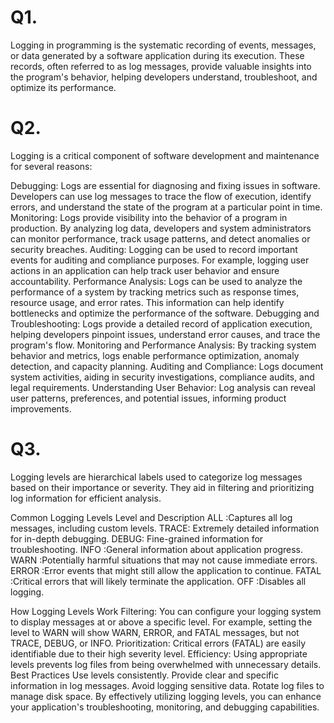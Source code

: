 # Q1.
Logging in programming is the systematic recording of events, messages, or data generated by a software application during its execution. These records, often referred to as log messages, provide valuable insights into the program's behavior, helping developers understand, troubleshoot, and optimize its performance.


# Q2.
Logging is a critical component of software development and maintenance for several reasons:

Debugging: Logs are essential for diagnosing and fixing issues in software. Developers can use log messages to trace the flow of execution, identify errors, and understand the state of the program at a particular point in time. Monitoring: Logs provide visibility into the behavior of a program in production. By analyzing log data, developers and system administrators can monitor performance, track usage patterns, and detect anomalies or security breaches. Auditing: Logging can be used to record important events for auditing and compliance purposes. For example, logging user actions in an application can help track user behavior and ensure accountability. Performance Analysis: Logs can be used to analyze the performance of a system by tracking metrics such as response times, resource usage, and error rates. This information can help identify bottlenecks and optimize the performance of the software. 
  Debugging and Troubleshooting: Logs provide a detailed record of application execution, helping developers pinpoint issues, understand error causes, and trace the program's flow.
  Monitoring and Performance Analysis: By tracking system behavior and metrics, logs enable performance optimization, anomaly detection, and capacity planning.
Auditing and Compliance: Logs document system activities, aiding in security investigations, compliance audits, and legal requirements.
Understanding User Behavior: Log analysis can reveal user patterns, preferences, and potential issues, informing product improvements.



# Q3.

Logging levels are hierarchical labels used to categorize log messages based on their importance or severity. They aid in filtering and prioritizing log information for efficient analysis.

Common Logging Levels
Level and 	Description
ALL	:Captures all log messages, including custom levels.
TRACE:	Extremely detailed information for in-depth debugging.
DEBUG:	Fine-grained information for troubleshooting.
INFO	:General information about application progress.
WARN	:Potentially harmful situations that may not cause immediate errors.
ERROR	:Error events that might still allow the application to continue.
FATAL	:Critical errors that will likely terminate the application.
OFF	:Disables all logging.

How Logging Levels Work
Filtering: You can configure your logging system to display messages at or above a specific level. For example, setting the level to WARN will show WARN, ERROR, and FATAL messages, but not TRACE, DEBUG, or INFO.
Prioritization: Critical errors (FATAL) are easily identifiable due to their high severity level.
Efficiency: Using appropriate levels prevents log files from being overwhelmed with unnecessary details.
Best Practices
Use levels consistently.
Provide clear and specific information in log messages.
Avoid logging sensitive data.
Rotate log files to manage disk space.
By effectively utilizing logging levels, you can enhance your application's troubleshooting, monitoring, and debugging capabilities.
